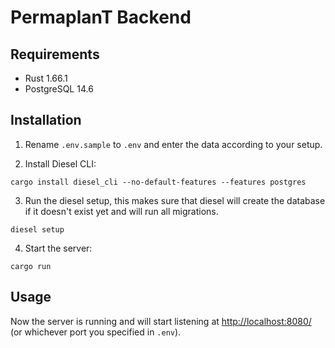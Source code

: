 # PermaplanT Backend

## Requirements

- Rust 1.66.1
- PostgreSQL 14.6

## Installation

1. Rename `.env.sample` to `.env` and enter the data according to your setup.

2. Install Diesel CLI:

``` shell
cargo install diesel_cli --no-default-features --features postgres
```

3. Run the diesel setup, this makes sure that diesel will create the database if it doesn't exist yet and will run all migrations.

``` shell
diesel setup
```

4. Start the server:

``` shell
cargo run
```

## Usage

Now the server is running and will start listening at <http://localhost:8080/> (or whichever port you specified in `.env`).
